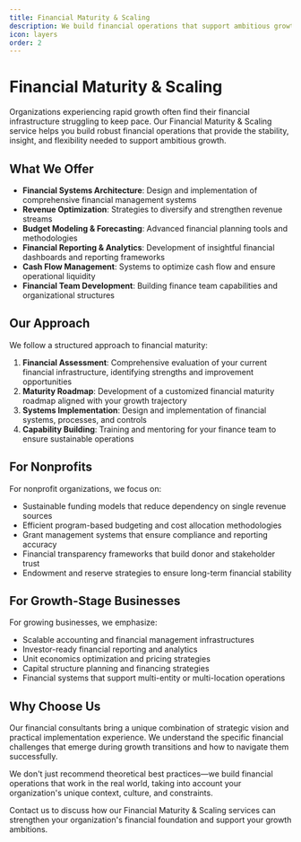 ```yaml
---
title: Financial Maturity & Scaling
description: We build financial operations that support ambitious growth. For nonprofits, this means sustainable funding models and efficient program delivery.
icon: layers
order: 2
---
```


# Financial Maturity & Scaling

Organizations experiencing rapid growth often find their financial infrastructure struggling to keep pace. Our Financial Maturity & Scaling service helps you build robust financial operations that provide the stability, insight, and flexibility needed to support ambitious growth.

## What We Offer

- **Financial Systems Architecture**: Design and implementation of comprehensive financial management systems
- **Revenue Optimization**: Strategies to diversify and strengthen revenue streams
- **Budget Modeling & Forecasting**: Advanced financial planning tools and methodologies
- **Financial Reporting & Analytics**: Development of insightful financial dashboards and reporting frameworks
- **Cash Flow Management**: Systems to optimize cash flow and ensure operational liquidity
- **Financial Team Development**: Building finance team capabilities and organizational structures

## Our Approach

We follow a structured approach to financial maturity:

1. **Financial Assessment**: Comprehensive evaluation of your current financial infrastructure, identifying strengths and improvement opportunities
2. **Maturity Roadmap**: Development of a customized financial maturity roadmap aligned with your growth trajectory
3. **Systems Implementation**: Design and implementation of financial systems, processes, and controls
4. **Capability Building**: Training and mentoring for your finance team to ensure sustainable operations

## For Nonprofits

For nonprofit organizations, we focus on:

- Sustainable funding models that reduce dependency on single revenue sources
- Efficient program-based budgeting and cost allocation methodologies
- Grant management systems that ensure compliance and reporting accuracy
- Financial transparency frameworks that build donor and stakeholder trust
- Endowment and reserve strategies to ensure long-term financial stability

## For Growth-Stage Businesses

For growing businesses, we emphasize:

- Scalable accounting and financial management infrastructures
- Investor-ready financial reporting and analytics
- Unit economics optimization and pricing strategies
- Capital structure planning and financing strategies
- Financial systems that support multi-entity or multi-location operations

## Why Choose Us

Our financial consultants bring a unique combination of strategic vision and practical implementation experience. We understand the specific financial challenges that emerge during growth transitions and how to navigate them successfully.

We don't just recommend theoretical best practices—we build financial operations that work in the real world, taking into account your organization's unique context, culture, and constraints.

Contact us to discuss how our Financial Maturity & Scaling services can strengthen your organization's financial foundation and support your growth ambitions.